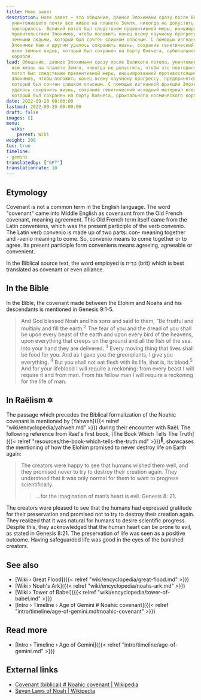 ```yaml
---
title: Ноев завет
description: Ноев завет — это обещание, данное Элохимами сразу после Великого потопа,
  уничтожившего почти все живое на планете Земля, никогда не допустить, чтобы это
  повторилось. Великий потоп был следствием превентивной меры, инициированной противостоящим
  правительством Элохимов, чтобы положить конец всему научному прогрессу, предпринятому
  земными людьми, который был сочтен слишком опасным. С помощью изгнанной фракции
  Элохимов Ною и другим удалось сохранить жизнь, сохранив генетический исходный материал
  всех земных видов, который был сохранен на борту Ковчега, орбитального космического
  корабля.
lead: Обещание, данное Элохимами сразу после Великого потопа, уничтожившего почти
  всю жизнь на планете Земля, никогда не допустить, чтобы это повторилось. Великий
  потоп был следствием превентивной меры, инициированной противостоящим правительством
  Элохимов, чтобы положить конец всему научному прогрессу, предпринятому земными людьми,
  который был сочтен слишком опасным. С помощью изгнанной фракции Элохимов Ною и другим
  удалось сохранить жизнь, сохранив генетический исходный материал всех земных видов,
  который был сохранен на борту Ковчега, орбитального космического корабля.
date: 2022-09-20 00:00:00
lastmod: 2022-09-20 00:00:00
draft: false
images: []
menu:
  wiki:
    parent: Wiki
weight: 200
toc: true
timeline:
- gemini
translatedby: ["GPT"]
translationrate: 10
---
```


## Etymology

Covenant is not a common term in the English language. The word "covenant" came into Middle English as covenaunt from the Old French covenant, meaning agreement. This Old French term itself came from the Latin conveniens, which was the present participle of the verb convenio. The Latin verb convenio is made up of two parts: con- meaning together and -venio meaning to come. So, convenio means to come together or to agree. Its present participle form conveniens means agreeing, agreeable or convenient.

In the Biblical source text, the word employed is בְּרִית (brit) which is best translated as covenant or even alliance.

## In the Bible

In the Bible, the covenant made between the Elohim and Noahs and his descendants is mentioned in Genesis 9:1-5.

> And God blessed Noah and his sons and said to them, "Be fruitful and multiply and fill the earth.<sup>2</sup> The fear of you and the dread of you shall be upon every beast of the earth and upon every bird of the heavens, upon everything that creeps on the ground and all the fish of the sea. Into your hand they are delivered. <sup>3</sup> Every moving thing that lives shall be food for you. And as I gave you the greenplants, I give you everything. <sup>4</sup> But you shall not eat flesh with its life, that is, its blood.<sup>5</sup> And for your lifeblood I will require a reckoning: from every beast I will require it and from man. From his fellow man I will require a reckoning for the life of man.

## In Raëlism 🔯

The passage which precedes the Biblical formalization of the Noahic covenant is mentioned by [Yahweh]({{< relref "wiki/encyclopedia/yahweh.md" >}}) during their encounter with Raël. The following reference from Rael's first book, [The Book Which Tells The Truth]({{< relref "resources/the-book-which-tells-the-truth.md" >}})<sup>📖</sup>, showcases the mentioning of how the Elohim promised to never destroy life on Earth again:

> The creators were happy to see that humans wished them well, and they promised never to try to destroy their creation again. They understood that it was only normal for them to want to progress scientifically.
>
>> ...for the imagination of man’s heart is evil.
>> Genesis 8: 21.

The creators were pleased to see that the humans had expressed gratitude for their preservation and promised not to try to destroy their creation again. They realized that it was natural for humans to desire scientific progress. Despite this, they acknowledged that the human heart can be prone to evil, as stated in Genesis 8:21. The preservation of life was seen as a positive outcome. Having safeguarded life was good in the eyes of the banished creators.

## See also

- [Wiki › Great Flood]({{< relref "wiki/encyclopedia/great-flood.md" >}})
- [Wiki › Noah\'s Ark]({{< relref "wiki/encyclopedia/noahs-ark.md" >}})
- [Wiki › Tower of Babel]({{< relref "wiki/encyclopedia/tower-of-babel.md" >}})
- [Intro › Timeline › Age of Gemini \# Noahic covenant]({{< relref "intro/timeline/age-of-gemini.md#noahic-covenant" >}})

## Read more

- [Intro › Timeline › Age of Gemini]({{< relref "intro/timeline/age-of-gemini.md" >}})

## External links

- [Covenant (biblical) # Noahic covenant | Wikipedia](https://en.wikipedia.org/wiki/Covenant_%28biblical%29#Noahic_covenant)
- [Seven Laws of Noah | Wikipedia](https://en.wikipedia.org/wiki/Seven_Laws_of_Noah)
